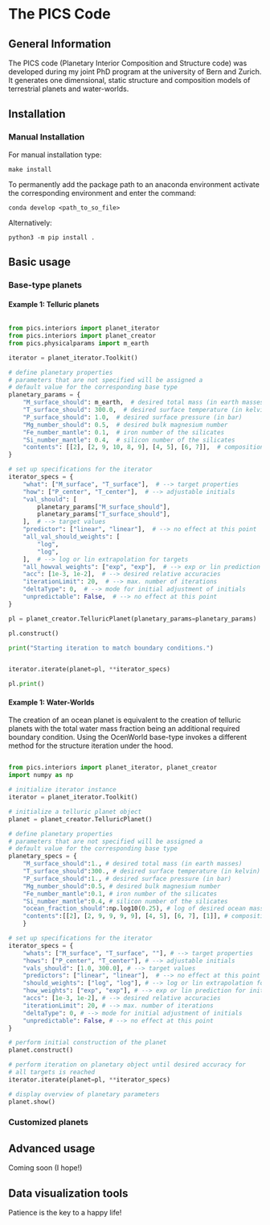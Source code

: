 # The PICS Code

## General Information

The PICS code (Planetary Interior Composition and Structure code) was developed during my joint PhD program at the university of Bern and Zurich. It generates one dimensional, static structure and composition models of terrestrial planets and water-worlds.

## Installation

### Manual Installation

For manual installation type:

``` 
make install
```

To permanently add the package path to an anaconda environment activate the corresponding environment and enter the command:

```
conda develop <path_to_so_file>
```

Alternatively:

```
python3 -m pip install .
```

## Basic usage

### Base-type planets

#### Example 1: Telluric planets

```python

from pics.interiors import planet_iterator
from pics.interiors import planet_creator
from pics.physicalparams import m_earth

iterator = planet_iterator.Toolkit()

# define planetary properties
# parameters that are not specified will be assigned a
# default value for the corresponding base type
planetary_params = {
    "M_surface_should": m_earth,  # desired total mass (in earth masses)
    "T_surface_should": 300.0,  # desired surface temperature (in kelvin)
    "P_surface_should": 1.0,  # desired surface pressure (in bar)
    "Mg_number_should": 0.5,  # desired bulk magnesium number
    "Fe_number_mantle": 0.1,  # iron number of the silicates
    "Si_number_mantle": 0.4,  # silicon number of the silicates
    "contents": [[2], [2, 9, 10, 8, 9], [4, 5], [6, 7]],  # composition of each layer
}

# set up specifications for the iterator
iterator_specs = {
    "what": ["M_surface", "T_surface"],  # --> target properties
    "how": ["P_center", "T_center"],  # --> adjustable initials
    "val_should": [
        planetary_params["M_surface_should"],
        planetary_params["T_surface_should"],
    ],  # --> target values
    "predictor": ["linear", "linear"],  # --> no effect at this point
    "all_val_should_weights": [
        "log",
        "log",
    ],  # --> log or lin extrapolation for targets
    "all_howval_weights": ["exp", "exp"],  # --> exp or lin prediction for initials
    "acc": [1e-3, 1e-2],  # --> desired relative accuracies
    "iterationLimit": 20,  # --> max. number of iterations
    "deltaType": 0,  # --> mode for initial adjustment of initials
    "unpredictable": False,  # --> no effect at this point
}

pl = planet_creator.TelluricPlanet(planetary_params=planetary_params)

pl.construct()

print("Starting iteration to match boundary conditions.")


iterator.iterate(planet=pl, **iterator_specs)

pl.print()
```

#### Example 1: Water-Worlds

The creation of an ocean planet is equivalent to the creation of telluric planets with the total water mass fraction being an additional required boundary condition. Using the OcenWorld base-type invokes a different method for the structure iteration under the hood.

```python

from pics.interiors import planet_iterator, planet_creator
import numpy as np

# initialize iterator instance
iterator = planet_iterator.Toolkit()

# initialize a telluric planet object
planet = planet_creator.TelluricPlanet()

# define planetary properties
# parameters that are not specified will be assigned a
# default value for the corresponding base type
planetary_specs = {
    "M_surface_should":1., # desired total mass (in earth masses)
    "T_surface_should":300., # desired surface temperature (in kelvin)
    "P_surface_should":1., # desired surface pressure (in bar)
    "Mg_number_should":0.5, # desired bulk magnesium number
    "Fe_number_mantle":0.1, # iron number of the silicates
    "Si_number_mantle":0.4, # silicon number of the silicates
    "ocean_fraction_should":np.log10(0.25), # log of desired ocean mass fraction
    "contents":[[2], [2, 9, 9, 9, 9], [4, 5], [6, 7], [1]], # composition of each layer. NOTE. additional ocean layer
    }

# set up specifications for the iterator
iterator_specs = {
    "whats": ["M_surface", "T_surface", ""], # --> target properties
    "hows": ["P_center", "T_center"], # --> adjustable initials
    "vals_should": [1.0, 300.0], # --> target values
    "predictors": ["linear", "linear"],  # --> no effect at this point
    "should_weights": ["log", "log"], # --> log or lin extrapolation for targets
    "how_weights": ["exp", "exp"], # --> exp or lin prediction for initials
    "accs": [1e-3, 1e-2], # --> desired relative accuracies
    "iterationLimit": 20, # --> max. number of iterations
    "deltaType": 0, # --> mode for initial adjustment of initials
    "unpredictable": False, # --> no effect at this point
}

# perform initial construction of the planet
planet.construct()

# perform iteration on planetary object until desired accuracy for
# all targets is reached
iterator.iterate(planet=pl, **iterator_specs)

# display overview of planetary parameters
planet.show()
```

### Customized planets

## Advanced usage

Coming soon (I hope!)

## Data visualization tools

Patience is the key to a happy life!